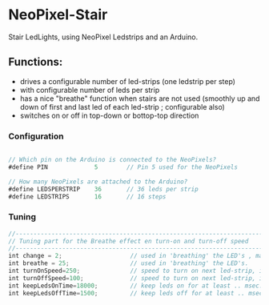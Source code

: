 # NeoPixel-Stair
Stair LedLights, using NeoPixel Ledstrips and an Arduino.

## Functions:
- drives a configurable number of led-strips (one ledstrip per step)
- with configurable number of leds per strip
- has a nice "breathe" function when stairs are not used (smoothly up and down of first and last led of each led-strip ; configurable also)
- switches on or off in top-down or bottop-top direction
  

### Configuration

```javascript

// Which pin on the Arduino is connected to the NeoPixels?
#define PIN             5        // Pin 5 used for the NeoPixels

// How many NeoPixels are attached to the Arduino?
#define LEDSPERSTRIP    36       // 36 leds per strip
#define LEDSTRIPS       16       // 16 steps
```


### Tuning
```javascript
//-------------------------------------------------------------------------
// Tuning part for the Breathe effect en turn-on and turn-off speed 
//-------------------------------------------------------------------------
int change = 2;                   // used in 'breathing' the LED's , make value smalle to make it smoother, or higher to make it faster
int breathe = 25;                 // used in 'breathing' the LED's.
int turnOnSpeed=250;              // speed to turn on next led-strip, in msec between next strip
int turnOffSpeed=100;             // speed to turn on next led-strip, in msec between next strip
int keepLedsOnTime=18000;         // keep leds on for at least .. msec.
int keepLedsOffTime=1500;         // keep leds off for at least .. msec.
```
